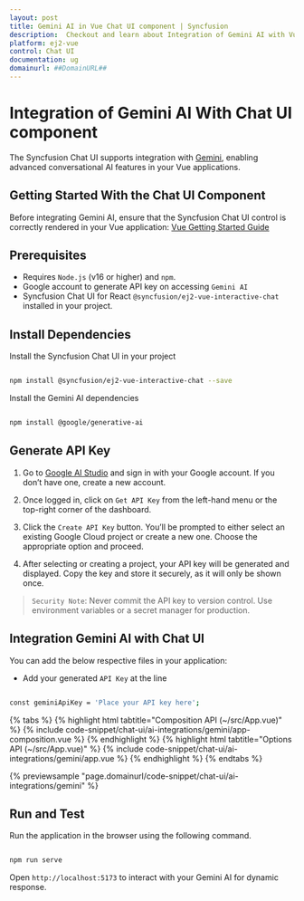 ```yaml
---
layout: post
title: Gemini AI in Vue Chat UI component | Syncfusion
description:  Checkout and learn about Integration of Gemini AI with Vue Chat UI component of Syncfusion Essential JS 2 and more details.
platform: ej2-vue
control: Chat UI
documentation: ug
domainurl: ##DomainURL##
---
```


# Integration of Gemini AI With Chat UI component 

The Syncfusion Chat UI supports integration with [Gemini](https://ai.google.dev/gemini-api/docs), enabling advanced conversational AI features in your Vue applications.

## Getting Started With the Chat UI Component

Before integrating Gemini AI, ensure that the Syncfusion Chat UI control is correctly rendered in your Vue application:
[ Vue Getting Started Guide](../getting-started)

## Prerequisites

* Requires `Node.js` (v16 or higher) and `npm`.
* Google account to generate API key on accessing `Gemini AI`
* Syncfusion Chat UI for React `@syncfusion/ej2-vue-interactive-chat` installed in your project.

## Install Dependencies

Install the Syncfusion Chat UI in your project

```bash 

npm install @syncfusion/ej2-vue-interactive-chat --save

```

Install the Gemini AI dependencies

```bash

npm install @google/generative-ai

```

## Generate API Key

1. Go to [Google AI Studio](https://aistudio.google.com/app/apikey) and sign in with your Google account. If you don’t have one, create a new account. 

2. Once logged in, click on `Get API Key` from the left-hand menu or the top-right corner of the dashboard. 

3. Click the `Create API Key` button. You’ll be prompted to either select an existing Google Cloud project or create a new one. Choose the appropriate option and proceed. 

4. After selecting or creating a project, your API key will be generated and displayed. Copy the key and store it securely, as it will only be shown once.

> `Security Note`: Never commit the API key to version control. Use environment variables or a secret manager for production.

##  Integration Gemini AI with Chat UI

You can add the below respective files in your application:

* Add your generated `API Key` at the line 

```bash

const geminiApiKey = 'Place your API key here'; 

```

{% tabs %}
{% highlight html tabtitle="Composition API (~/src/App.vue)" %}
{% include code-snippet/chat-ui/ai-integrations/gemini/app-composition.vue %}
{% endhighlight %}
{% highlight html tabtitle="Options API (~/src/App.vue)" %}
{% include code-snippet/chat-ui/ai-integrations/gemini/app.vue %}
{% endhighlight %}
{% endtabs %}
  
{% previewsample "page.domainurl/code-snippet/chat-ui/ai-integrations/gemini" %}

## Run and Test 

Run the application in the browser using the following command.

```bash

npm run serve

```

Open `http://localhost:5173` to interact with your Gemini AI for dynamic response.